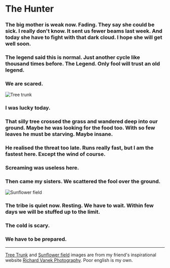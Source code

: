 # The Hunter

### The big mother is weak now. Fading. They say she could be sick. I really don't know. It sent us fewer beams last week. And today she have to fight with that dark cloud. I hope she will get well soon.

### The legend said this is normal. Just another cycle like thousand times before. The Legend. Only fool will trust an old legend.

### We are scared.

![Tree trunk](https://www.richard-vanek.eu/wp-content/uploads/2016/10/2016-10-08-4773-e.web_.jpg "Tree trunk")

### I was lucky today.

### That silly tree crossed the grass and wandered deep into our ground. Maybe he was looking for the food too. With so few leaves he must be starving. Maybe insane.

### He realised the threat too late. Runs really fast, but I am the fastest here. Except the wind of course.

### Screaming was useless here.

### Then came my sisters. We scattered the fool over the ground.

![Sunflower field](https://www.richard-vanek.eu/wp-content/uploads/2016/10/2016-10-08-4816-e.web_.jpg "Sunflower field")

### The tribe is quiet now. Resting. We have to wait. Within few days we will be stuffed up to the limit.

### The cold is scary.

### We have to be prepared.

- - - -
[Tree Trunk](https://www.richard-vanek.eu/2016/10/12/tree-trunk/) and [Sunflower field](https://www.richard-vanek.eu/2016/10/15/sunflower-field/) images are from my friend's inspirational website [Richard Vanek Photography](https://www.richard-vanek.eu/). Poor english is my own.
